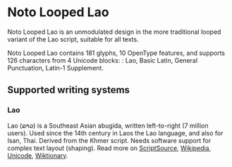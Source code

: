 
# Noto Looped Lao

Noto Looped Lao is an unmodulated design in the more traditional looped variant of the Lao script, suitable for all texts. 

Noto Looped Lao contains 181 glyphs, 10 OpenType features, and supports 126 characters from 4 Unicode blocks: : Lao, Basic Latin, General Punctuation, Latin-1 Supplement.


## Supported writing systems


### Lao

Lao (ລາວ) is a Southeast Asian abugida, written left-to-right (7 million users). Used since the 14th century in Laos the Lao language, and also for Isan, Thai. Derived from the Khmer script. Needs software support for complex text layout (shaping). Read more on [ScriptSource](https://scriptsource.org/scr/Laoo), [Wikipedia](https://en.wikipedia.org/wiki/ISO_15924:Laoo), [Unicode](https://www.unicode.org/versions/Unicode13.0.0/ch16.pdf#G10988), [Wiktionary](https://en.wiktionary.org/wiki/Category:Lao_script).

